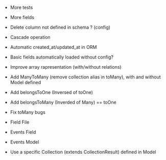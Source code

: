- More tests
- More fields
- Delete column not defined in schema ? (config)
- Cascade operation
- Automatic created_at/updated_at in ORM
- Basic fields automatically loaded without config?
- Improve array rapresentation (with/without relations)


- Add ManyToMany (remove collection alias in toMany), with and without Model defined
- Add belongsToOne (Inversed of toOne)
- Add belongsToMany (Inverded of Many) == toOne
- Fix toMany bugs
- Field File
- Events Field
- Events Model
- Use a specific Collection (extends CollectionResult) defined in Model